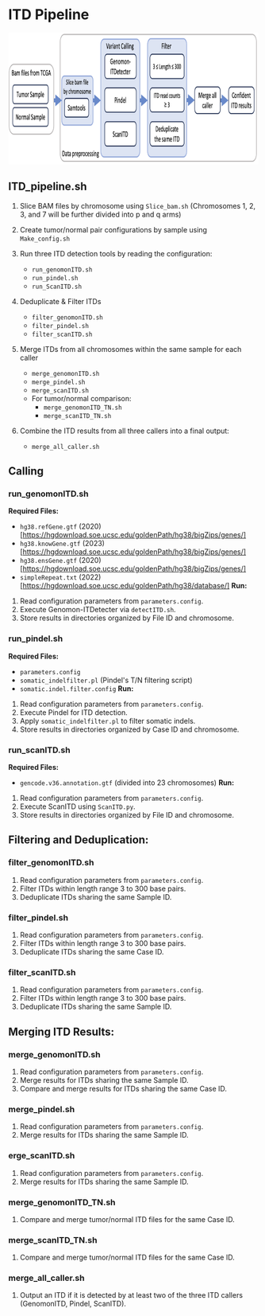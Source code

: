 # ITD Pipeline
<img src="https://github.com/NYCUchaolab/ITD-pipeline/blob/main/ITD-pipeline.png" width="1000" height="265">

## ITD_pipeline.sh
1. Slice BAM files by chromosome using `Slice_bam.sh` (Chromosomes 1, 2, 3, and 7 will be further divided into p and q arms)
2. Create tumor/normal pair configurations by sample using `Make_config.sh`
3. Run three ITD detection tools by reading the configuration:
    - `run_genomonITD.sh`
    - `run_pindel.sh`
    - `run_ScanITD.sh`
4. Deduplicate & Filter ITDs
    - `filter_genomonITD.sh`
    - `filter_pindel.sh`
    - `filter_scanITD.sh`
5. Merge ITDs from all chromosomes within the same sample for each caller
    - `merge_genomonITD.sh`
    - `merge_pindel.sh`
    - `merge_scanITD.sh`
    - For tumor/normal comparison:
       - `merge_genomonITD_TN.sh`
       - `merge_scanITD_TN.sh`
         
6. Combine the ITD results from all three callers into a final output:
     - `merge_all_caller.sh`

## Calling
### run_genomonITD.sh
**Required Files:**
   - `hg38.refGene.gtf` (2020)[https://hgdownload.soe.ucsc.edu/goldenPath/hg38/bigZips/genes/]
   - `hg38.knowGene.gtf` (2023)[https://hgdownload.soe.ucsc.edu/goldenPath/hg38/bigZips/genes/]
   - `hg38.ensGene.gtf` (2020)[https://hgdownload.soe.ucsc.edu/goldenPath/hg38/bigZips/genes/]
   - `simpleRepeat.txt` (2022)[https://hgdownload.soe.ucsc.edu/goldenPath/hg38/database/]
**Run:**
1. Read configuration parameters from `parameters.config`.
2. Execute Genomon-ITDetecter via `detectITD.sh`.
3. Store results in directories organized by File ID and chromosome.

### run_pindel.sh
**Required Files:**
   - `parameters.config`
   - `somatic_indelfilter.pl` (Pindel's T/N filtering script)
   - `somatic.indel.filter.config`
**Run:**
1. Read configuration parameters from `parameters.config`.
2. Execute Pindel for ITD detection.
3. Apply `somatic_indelfilter.pl` to filter somatic indels.
4. Store results in directories organized by Case ID and chromosome.

### run_scanITD.sh
**Required Files:**
   - `gencode.v36.annotation.gtf` (divided into 23 chromosomes)
**Run:**
1. Read configuration parameters from `parameters.config`.
2. Execute ScanITD using `ScanITD.py`.
3. Store results in directories organized by File ID and chromosome.

## Filtering and Deduplication:

### filter_genomonITD.sh
1. Read configuration parameters from `parameters.config`.
2. Filter ITDs within length range 3 to 300 base pairs.
3. Deduplicate ITDs sharing the same Sample ID.

### filter_pindel.sh
1. Read configuration parameters from `parameters.config`.
2. Filter ITDs within length range 3 to 300 base pairs.
3. Deduplicate ITDs sharing the same Case ID.

### filter_scanITD.sh
1. Read configuration parameters from `parameters.config`.
2. Filter ITDs within length range 3 to 300 base pairs.
3. Deduplicate ITDs sharing the same Sample ID.

## Merging ITD Results:

### merge_genomonITD.sh
1. Read configuration parameters from `parameters.config`.
2. Merge results for ITDs sharing the same Sample ID.
3. Compare and merge results for ITDs sharing the same Case ID.

### merge_pindel.sh
1. Read configuration parameters from `parameters.config`.
2. Merge results for ITDs sharing the same Sample ID.

### erge_scanITD.sh
1. Read configuration parameters from `parameters.config`.
2. Merge results for ITDs sharing the same Sample ID.

### merge_genomonITD_TN.sh
1. Compare and merge tumor/normal ITD files for the same Case ID.

### merge_scanITD_TN.sh
1. Compare and merge tumor/normal ITD files for the same Case ID.

### merge_all_caller.sh
1. Output an ITD if it is detected by at least two of the three ITD callers (GenomonITD, Pindel, ScanITD).
